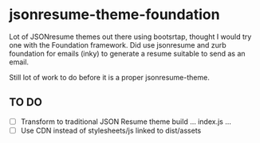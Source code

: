 # jsonresume-theme-foundation

Lot of JSONresume themes out there using bootsrtap, thought I would try one with the Foundation framework.  Did use jsonresume and zurb foundation for emails (inky) to generate a resume suitable to send as an email.

Still lot of work to do before it is a proper jsonresume-theme.

## TO DO
- [ ] Transform to traditional JSON Resume theme build ... index.js ...
- [ ] Use CDN instead of stylesheets/js linked to dist/assets
